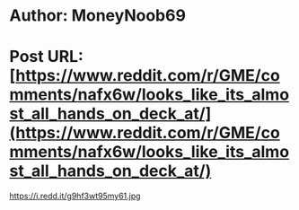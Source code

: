 # Author: MoneyNoob69
# Post URL: [https://www.reddit.com/r/GME/comments/nafx6w/looks_like_its_almost_all_hands_on_deck_at/](https://www.reddit.com/r/GME/comments/nafx6w/looks_like_its_almost_all_hands_on_deck_at/)


https://i.redd.it/g9hf3wt95my61.jpg
